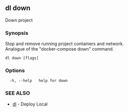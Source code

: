 ## dl down

Down project

### Synopsis

Stop and remove running project containers and network.  
Analogue of the "docker-compose down" command.

```
dl down [flags]
```

### Options

```
  -h, --help   help for down
```

### SEE ALSO

* [dl](dl.md)	 - Deploy Local

